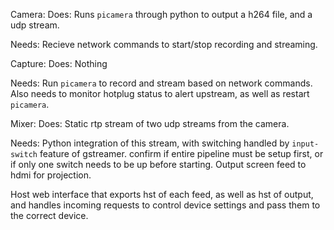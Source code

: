 Camera:
Does:
Runs `picamera` through python to output a h264 file, and a udp stream.

Needs:
Recieve network commands to start/stop recording and streaming.

Capture:
Does:
Nothing

Needs:
Run `picamera` to record and stream based on network commands.  Also needs to monitor hotplug status to alert upstream, as well as restart `picamera`.

Mixer:
Does:
Static rtp stream of two udp streams from the camera.

Needs:
Python integration of this stream, with switching handled by `input-switch` feature of gstreamer.  confirm if entire pipeline must be setup first, or if only one switch needs to be up before starting.  Output screen feed to hdmi for projection.

Host web interface that exports hst of each feed, as well as hst of output, and handles incoming requests to control device settings and pass them to the correct device.
